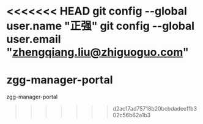 <<<<<<< HEAD
git config --global user.name "正强"
git config --global user.email "zhengqiang.liu@zhiguoguo.com"
=======
# zgg-manager-portal
zgg-manager-portal
>>>>>>> d2ac17ad75718b20bcbdadeeffb302c56b62a1b3
